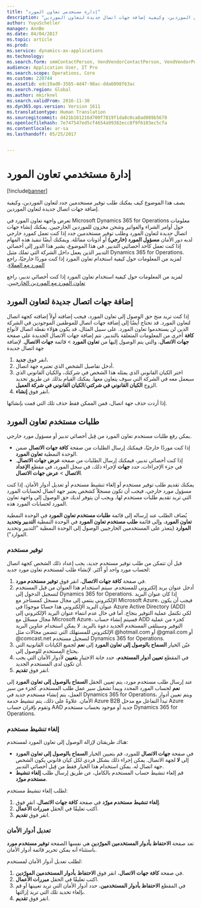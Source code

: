 ```yaml
---
title: "إدارة مستخدمي تعاون المورد‬"
description: "يصف هذا الموضوع كيف يمكنك طلب توفير مستخدمين جدد لتعاون الموردين، وكيفية إضافة جهات اتصال جديدة لتعاون الموردين."
author: YuyuScheller
manager: AnnBe
ms.date: 04/04/2017
ms.topic: article
ms.prod: 
ms.service: dynamics-ax-applications
ms.technology: 
ms.search.form: smmContactPerson, VendVendorContactPerson, VendVendorPortalUser
audience: Application User, IT Pro
ms.search.scope: Operations, Core
ms.custom: 220744
ms.assetid: edc19ad0-3565-4d47-98ac-dda6098f63ac
ms.search.region: Global
ms.author: mkirknel
ms.search.validFrom: 2016-11-30
ms.dyn365.ops.version: Version 1611
ms.translationtype: Human Translation
ms.sourcegitcommit: d421b161216d700f7819f1da8c0ca8ad089b5670
ms.openlocfilehash: 7e747547ed5cf4654a99382ecc8f9f6103ec5cfa
ms.contentlocale: ar-sa
ms.lasthandoff: 05/25/2017


---
```


# <a name="manage-vendor-collaboration-users"></a>إدارة مستخدمي تعاون المورد‬

[!include[banner](../includes/banner.md)]


يصف هذا الموضوع كيف يمكنك طلب توفير مستخدمين جدد لتعاون الموردين، وكيفية إضافة جهات اتصال جديدة لتعاون الموردين. 

تعرض واجهة تعاون المورد في Microsoft Dynamics 365 for Operations معلومات حول أوامر الشراء والفواتير وشحن مخزون للموردين الخارجيين. يمكنك إنشاء جهات اتصال جديدة لتعاون المورد وطلب توفير مستخدمين جدد إذا كنت تعمل كمورد خارجي لديه دور الأمان **مسؤول المورد (خارجي)** أو أذونات مماثلة. ويمكنك أيضًا تنفيذ هذه المهام إذا كنت تعمل كأحد أخصائيي التدبير‬. في هذا الموضوع، يشير هذا الدور إلى أخصائي التدبير‬ الذين يعمل داخل الشركة التي تملك مثيل Dynamics 365 for Operations. ‏‫لمزيد من المعلومات حول كيفية استخدام تعاون المورد إذا كنت موردًا خارجيًا، راجع [المورد مع العملاء](vendor-collaboration-work-customers-dynamics-365-operations.md).  

لمزيد من المعلومات حول كيفية استخدام تعاون المورد إذا كنت أخصائي تدبير، راجع [‬‏‫تعاون المورد مع الموردين الخارجيين‬‏‫](vendor-collaboration-work-external-vendors.md).

## <a name="add-new-vendor-collaboration-contacts"></a>إضافة جهات اتصال جديدة لتعاون المورد
إذا كنت تريد منح حق الوصول إلى تعاون المورد، فيجب إضافته أولاً إضافته كجهة اتصال لتعاون المورد. قد تحتاج أيضًا إلى إضافة جهات اتصال للموظفين الموجودين في الشركة الذين لن يستخدموا تعاون المورد. على سبيل المثال، قد يكون هؤلاء نقطة اتصال لأنواع أخرى من المعلومات المتعلقة بالتدبير. تتم إضافة جهات الاتصال الجديدة على صفحة **‎كافة جهات الاتصال**، والتي يتم الوصول إليها من **تعاون المورد** &gt; قائمة **جهات الاتصال**. لإضافة جهة اتصال جديدة

1.  انقر فوق **جديد.**
2.  أدخل تفاصيل الشخص الذي تعتبره جهة اتصال.
3.  اختر الكيان القانوني الذي يمثله هذا الشخص في شركتك، والكيان القانوني الذي سيعمل معه في الشركة التي سوف يتعاون معها. يمكنك القيام بذلك عن طريق تحديد الزوج **الكيان القانوني في شركتي**/**الكيان القانوني في شركة العميل‎‏**.
4.  انقر فوق **إنشاء.**

إذا أردت حذف جهة اتصال، فمن الممكن فقط حذف تلك التي قمت بإنشائها.

## <a name="vendor-collaboration-user-requests"></a>طلبات مستخدم تعاون المورد
يمكن رفع طلبات مستخدم تعاون المورد من قِبل أخصائي تدبير أو مسؤول مورد خارجي.

-   إذا كنت موردًا خارجيًا، فيمكنك إرسال الطلبات من صفحة **كافة جهات الاتصال** ضمن الوحدة النمطية **تعاون المورد**.
-   إذا كنت أخصائي تدبير، فيمكنك إرسال الطلبات من صفحة **عرض جهات الاتصال**. لإجراء ذلك، في سجل المورد، في مقطع **الإعداد‏‎** في جزء الإجراءات، حدد **جهات الاتصال** &gt; **عرض جهات الاتصال**.

يمكنك تقديم طلب توفير مستخدم أو إلغاء تنشيط مستخدم أو تعديل أدوار الأمان. إذا كنت مسؤول مورد خارجي، فيجب أن تكون مسجلاً كشخص يعتبر جهة اتصال لحسابات المورد التي تريد تقديم طلبات مستخدم لها، ويجب أن يتوفر لديك حق الوصول إلى واجهة تعاون المورد لحسابات المورد هذه.  

يُضاف الطلب عند إرساله إلى قائمة **طلبات مستخدم تعاون المورد‬** في الوحدة النمطية **تعاون المورد**، وإلى قائمة **طلب مستخدم تعاون المورد‬** في الوحدة النمطية **التدبير وتحديد الموارد** (يتعذر على المستخدمين الخارجيين الوصول إلى الوحدة النمطية "التدبير وتحديد الموارد").

### <a name="provision-a-user"></a>توفير مستخدم

قبل أن تتمكن من طلب توفير مستخدم جديد، يجب إعداد ذلك الشخص كجهة اتصال لحساب مورد واحد أو أكثر. لإنشاء طلب لمستخدم تعاون مورد جديد:

1.  في صفحة **كافة جهات الاتصال**، انقر فوق **توفير مستخدم مورد**.
2.  أدخل عنوان بريد إلكتروني للمستخدم. سيتم استخدام هذا العنوان من قبل المستخدم لتسجيل الدخول إلى Dynamics 365 for Operations. إذا كان عنوان البريد الإلكتروني ينتمي إلى مجال مسجل كمستأجر مع Microsoft Azure، فيجب أن يكون عنوان البريد الإلكتروني هذا حسابًا موجودًا في Azure Active Directory (ADD) لكي تكتمل عملية التوفير بنجاح. أما في حال عدم انتماء عنوان البريد الإلكتروني إلى مجال مسجّل مع Microsoft Azure، فسيتم إنشاء حساب ADD كجزء من عملية التوفير وسيتلقى المستخدم الجديد دعوة بالبريد. لا يمكن استخدام عناوين البريد الإلكتروني للمستهلك التي تتضمن مجالات مثل @hotmail.com أو @gmail.com أو @comcast.net لتسجيل مستخدم Dynamics 365 for Operations.
3.  عيّن الخيار **السماح بالوصول إلى تعاون المورد‬‬** إلى **نعم** لجميع الكيانات القانونية التي يحتاج المستخدم للوصول إلى.
4.  في المقطع **تعيين أدوار المستخدم**، حدد خانة الاختيار **بتعيين** لأدوار الأمان التي يجب أن تكون لدى المستخدم الجديد.
5.  انقر فوق **تقديم**.

عند إرسال طلب مستخدم مورد، يتم تعيين الحقل **السماح بالوصول إلى تعاون المورد** إلى **نعم** لحساب المورد المحدد ويبدأ تشغيل سير عمل طلب المستخدم. كجزء من سير العمل، يتم إنشاء مستخدم جديد في Dynamics 365 for Operations، ويتم تعيين أدوار الأمان. علاوةً على ذلك، يتم تنشيط خدمة Azure B2B تبدأ التفاعل مع مدخل Azure وتقوم بإقران حساب AAD جديد أو موجود بحساب مستخدم Dynamics 365 for Operations.

### <a name="inactivate-a-user"></a>إلغاء تنشيط مستخدم

هناك طريقتان لإزالة الوصول إلى تعاون المورد لمستخدم:

-   في صفحة **جهات الاتصال** للمورد، قم بتعيين الخيار **السماح بالوصول إلى تعاون المورد** إلى **لا** لجهة الاتصال. يمكن إجراء ذلك بشكل فردي لكل كيان قانوني يكون الشخص جهة اتصال له. يمكن استخدام هذا الخيار فقط من قِبل أخصائي التدبير.
-   قم إلغاء تنشيط حساب المستخدم بالكامل، عن طريق إرسال طلب **إلغاء تنشيط مستخدم مورّد‬**.

لطلب إلغاء تنشيط مستخدم:

1.  في صفحة **كافة جهات الاتصال**، انقر فوق **‎إلغاء تنشيط** **مستخدم مورّد**.
2.  اكتب تعليقًا في الحقل **مبررات الأعمال**.
3.  انقر فوق **تقديم**.

### <a name="modify-security-roles"></a>تعديل أدوار الأمان

تعد صفحة **الاحتفاظ بأدوار المستخدمين المورّدين** هي نفسها الصفحة **توفير مستخدم مورد** باستثناء أنه يمكن تحرير قائمة أدوار الأمان.  

لطلب تعديل أدوار الأمان لمستخدم:

1.  في صفحة **كافة جهات الاتصال**، انقر فوق **الاحتفاظ** **بأدوار المستخدمين المورّدين**.
2.  اكتب تعليقًا في الحقل **مبررات الأعمال**.
3.  في المقطع **الاحتفاظ بأدوار المستخدمين**، حدد أدوار الأمان التي تريد تعيينها أو قم بإلغاء تحديد تلك التي تريد إزالتها.
4.  انقر فوق **تقديم‏‎**.





